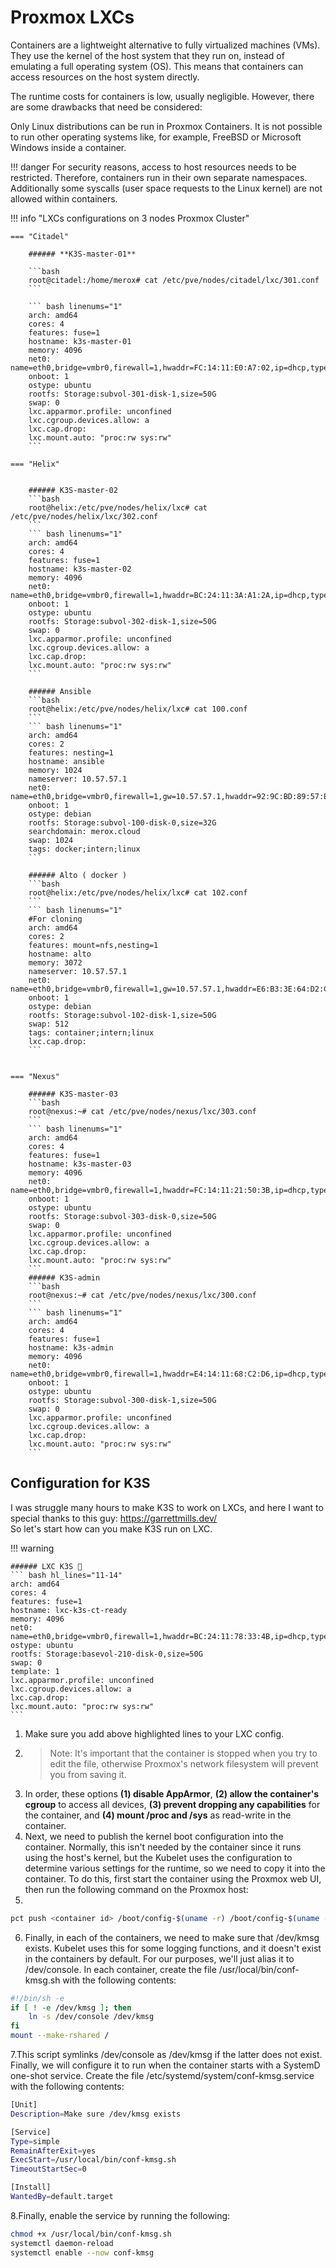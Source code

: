 # Proxmox LXCs

Containers are a lightweight alternative to fully virtualized machines (VMs). They use the kernel of the host system that they run on, instead of emulating a full operating system (OS). This means that containers can access resources on the host system directly.

The runtime costs for containers is low, usually negligible. However, there are some drawbacks that need be considered:

Only Linux distributions can be run in Proxmox Containers. It is not possible to run other operating systems like, for example, FreeBSD or Microsoft Windows inside a container.

!!! danger
    For security reasons, access to host resources needs to be restricted. Therefore, containers run in their own separate namespaces. Additionally some syscalls (user space requests to the Linux kernel) are not allowed within containers.




!!! info "LXCs configurations on 3 nodes Proxmox Cluster"

    === "Citadel"

        ###### **K3S-master-01**

        ```bash
        root@citadel:/home/merox# cat /etc/pve/nodes/citadel/lxc/301.conf
        ```

        ``` bash linenums="1"
        arch: amd64
        cores: 4
        features: fuse=1
        hostname: k3s-master-01
        memory: 4096
        net0: name=eth0,bridge=vmbr0,firewall=1,hwaddr=FC:14:11:E0:A7:02,ip=dhcp,type=veth
        onboot: 1
        ostype: ubuntu
        rootfs: Storage:subvol-301-disk-1,size=50G
        swap: 0
        lxc.apparmor.profile: unconfined
        lxc.cgroup.devices.allow: a
        lxc.cap.drop: 
        lxc.mount.auto: "proc:rw sys:rw"
        ```

    === "Helix"


        ###### K3S-master-02
        ```bash
        root@helix:/etc/pve/nodes/helix/lxc# cat /etc/pve/nodes/helix/lxc/302.conf 
        ```
        ``` bash linenums="1"
        arch: amd64
        cores: 4
        features: fuse=1
        hostname: k3s-master-02
        memory: 4096
        net0: name=eth0,bridge=vmbr0,firewall=1,hwaddr=BC:24:11:3A:A1:2A,ip=dhcp,type=veth
        onboot: 1
        ostype: ubuntu
        rootfs: Storage:subvol-302-disk-1,size=50G
        swap: 0
        lxc.apparmor.profile: unconfined
        lxc.cgroup.devices.allow: a
        lxc.cap.drop: 
        lxc.mount.auto: "proc:rw sys:rw"
        ```

        ###### Ansible
        ```bash
        root@helix:/etc/pve/nodes/helix/lxc# cat 100.conf 
        ```
        ``` bash linenums="1"
        arch: amd64
        cores: 2
        features: nesting=1
        hostname: ansible
        memory: 1024
        nameserver: 10.57.57.1
        net0: name=eth0,bridge=vmbr0,firewall=1,gw=10.57.57.1,hwaddr=92:9C:BD:89:57:E1,ip=10.57.57.113/24,type=veth
        onboot: 1
        ostype: debian
        rootfs: Storage:subvol-100-disk-0,size=32G
        searchdomain: merox.cloud
        swap: 1024
        tags: docker;intern;linux
        ```

        ###### Alto ( docker )
        ```bash
        root@helix:/etc/pve/nodes/helix/lxc# cat 102.conf 
        ```
        ``` bash linenums="1"
        #For cloning
        arch: amd64
        cores: 2
        features: mount=nfs,nesting=1
        hostname: alto
        memory: 3072
        nameserver: 10.57.57.1
        net0: name=eth0,bridge=vmbr0,firewall=1,gw=10.57.57.1,hwaddr=E6:B3:3E:64:D2:CA,ip=10.57.57.56/24,type=veth
        onboot: 1
        ostype: debian
        rootfs: Storage:subvol-102-disk-1,size=50G
        swap: 512
        tags: container;intern;linux
        lxc.cap.drop: 
        ```


    === "Nexus"

        ###### K3S-master-03
        ```bash
        root@nexus:~# cat /etc/pve/nodes/nexus/lxc/303.conf 
        ```
        ``` bash linenums="1"
        arch: amd64
        cores: 4
        features: fuse=1
        hostname: k3s-master-03
        memory: 4096
        net0: name=eth0,bridge=vmbr0,firewall=1,hwaddr=FC:14:11:21:50:3B,ip=dhcp,type=veth
        onboot: 1
        ostype: ubuntu
        rootfs: Storage:subvol-303-disk-0,size=50G
        swap: 0
        lxc.apparmor.profile: unconfined
        lxc.cgroup.devices.allow: a
        lxc.cap.drop: 
        lxc.mount.auto: "proc:rw sys:rw"
        ```
        ###### K3S-admin
        ```bash
        root@nexus:~# cat /etc/pve/nodes/nexus/lxc/300.conf 
        ```
        ``` bash linenums="1"
        arch: amd64
        cores: 4
        features: fuse=1
        hostname: k3s-admin
        memory: 4096
        net0: name=eth0,bridge=vmbr0,firewall=1,hwaddr=E4:14:11:68:C2:D6,ip=dhcp,type=veth
        onboot: 1
        ostype: ubuntu
        rootfs: Storage:subvol-300-disk-1,size=50G
        swap: 0
        lxc.apparmor.profile: unconfined
        lxc.cgroup.devices.allow: a
        lxc.cap.drop: 
        lxc.mount.auto: "proc:rw sys:rw"
        ```

## Configuration for K3S

I was struggle many hours to make K3S to work on LXCs, and here I want to special thanks to this guy: https://garrettmills.dev/ <br>
So let's start how can you make K3S run on LXC.

!!! warning

    ###### LXC K3S 💼
    ``` bash hl_lines="11-14"
    arch: amd64
    cores: 4
    features: fuse=1
    hostname: lxc-k3s-ct-ready
    memory: 4096
    net0: name=eth0,bridge=vmbr0,firewall=1,hwaddr=BC:24:11:78:33:4B,ip=dhcp,type=veth
    ostype: ubuntu
    rootfs: Storage:basevol-210-disk-0,size=50G
    swap: 0
    template: 1
    lxc.apparmor.profile: unconfined
    lxc.cgroup.devices.allow: a
    lxc.cap.drop: 
    lxc.mount.auto: "proc:rw sys:rw"
    ```

1. Make sure you add above highlighted lines to your LXC config.
2. >Note: It's important that the container is stopped when you try to edit the file, otherwise Proxmox's network filesystem will prevent you from saving it.
3. In order, these options **(1) disable AppArmor**, **(2) allow the container's cgroup** to access all devices, **(3) prevent dropping any capabilities** for the container, and **(4) mount /proc and /sys** as read-write in the container.
4. Next, we need to publish the kernel boot configuration into the container. Normally, this isn't needed by the container since it runs using the host's kernel, but the Kubelet uses the configuration to determine various settings for the runtime, so we need to copy it into the container. To do this, first start the container using the Proxmox web UI, then run the following command on the Proxmox host:
5.
```bash
pct push <container id> /boot/config-$(uname -r) /boot/config-$(uname -r)
```
6. Finally, in each of the containers, we need to make sure that /dev/kmsg exists. Kubelet uses this for some logging functions, and it doesn't exist in the containers by default. For our purposes, we'll just alias it to /dev/console. In each container, create the file /usr/local/bin/conf-kmsg.sh with the following contents:
```bash linenums="1"
#!/bin/sh -e
if [ ! -e /dev/kmsg ]; then
    ln -s /dev/console /dev/kmsg
fi
mount --make-rshared /
```

7.This script symlinks /dev/console as /dev/kmsg if the latter does not exist. Finally, we will configure it to run when the container starts with a SystemD one-shot service. Create the file /etc/systemd/system/conf-kmsg.service with the following contents:

```bash linenums="1"
[Unit]
Description=Make sure /dev/kmsg exists

[Service]
Type=simple
RemainAfterExit=yes
ExecStart=/usr/local/bin/conf-kmsg.sh
TimeoutStartSec=0

[Install]
WantedBy=default.target
```

8.Finally, enable the service by running the following:
```bash linenums="1"
chmod +x /usr/local/bin/conf-kmsg.sh
systemctl daemon-reload
systemctl enable --now conf-kmsg
```